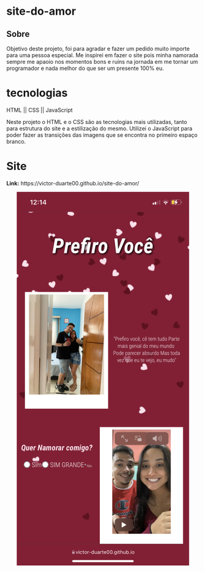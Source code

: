 # site-do-amor

## Sobre

<p>
Objetivo deste projeto, foi para agradar e fazer um pedido muito importe para uma pessoa especial. 
Me inspirei em fazer o site pois minha namorada sempre me apaoio nos momentos bons e ruins na jornada em me tornar um programador e nada melhor do que ser um presente 100% eu.
</p>

<h1>tecnologias</h1>

<p>HTML || CSS || JavaScript</p>

<p>
Neste projeto o HTML e o CSS são as tecnologias mais utilizadas, tanto para estrutura do site e a estilização do mesmo.
Utilizei o JavaScript para poder fazer as transições das imagens que se encontra no primeiro espaço branco.

</p>


<h1>Site</h1>

<p> <strong>Link:</strong> https://victor-duarte00.github.io/site-do-amor/ </p>

<p align="center">
<img src="https://github.com/victor-duarte00/site-do-amor/blob/master/img/fotoDoSite.jpg" width="450px">
</p>
